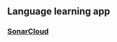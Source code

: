 ## Language learning app
### [SonarCloud](https://sonarcloud.io/project/overview?id=OMWi_practice-2023)